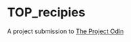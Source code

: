 # TOP_recipies
A project submission to [The Project Odin](https://www.theodinproject.com/paths/foundations/courses/foundations/lessons/recipes)
